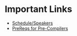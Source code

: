 # Important Links

* [Schedule/Speakers](https://event.crowdcompass.com/codemash2019/schedule-items?date=2019-01-08https://event.crowdcompass.com/codemash2019/schedule-items?date=2019-01-08)
* [PreReqs for Pre-Compilers](http://prereqs.codemash.org/)